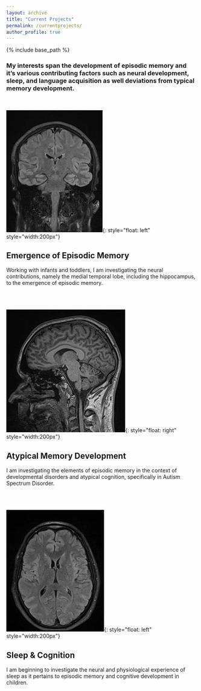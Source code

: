 ```yaml
---
layout: archive
title: "Current Projects"
permalink: /currentprojects/
author_profile: true
---
```


{% include base_path %}

<h3>My interests span the development of episodic memory and it’s various contributing factors such as neural development, sleep, and language acquisition as well deviations from typical memory development.</h3>
<br/>

![](/images/MRI_1.jpeg){: style="float: left" style="width:200px"}
<h2>Emergence of Episodic Memory</h2>
<p class="has-text-align-left has-normal-font-size">Working with infants and toddlers, I am investigating the neural contributions, namely the medial temporal lobe, including the hippocampus, to the emergence of episodic memory.</p>

<br/>
<br/>

![](/images/MRI_2.jpeg){: style="float: right" style="width:200px"} 
<h2>Atypical Memory Development</h2>
<p class="has-text-align-right has-normal-font-size">I am investigating the elements of episodic memory in the context of developmental disorders and atypical cognition, specifically in Autism Spectrum Disorder.</p>

<br/>
<br/>


![](/images/MRI_3.jpeg){: style="float: left" style="width:200px"} 
<h2>Sleep & Cognition</h2>
<p class="has-text-align-left has-normal-font-size">I am beginning to investigate the neural and physiological experience of sleep as it pertains to episodic memory and cognitive development in children.</p>
